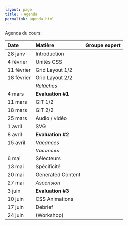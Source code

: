 ```yaml
---
layout: page
title: ℹ️ Agenda
permalink: agenda.html
---
```


Agenda du cours:


| Date    | Matière           | Groupe expert     |
|:------- |:----------------- |:----------------- |
| 28 janv | Introduction      |                   |
|  4 février  | Unités CSS        |                   |
| 11 février  | Grid Layout 1/2   |                   |
| 18 février  | Grid Layout 2/2   |                   |
|         | *Relâches*        |                   |
|  4 mars | **Evaluation #1** |                   |
| 11 mars  | GIT 1/2           |      |
| 18 mars  | GIT 2/2           |      |
| 25 mars  | Audio / vidéo     |      |
|  1 avril | SVG               |     |
|  8 avril | **Evaluation #2** |     |
| 15 avril | *Vacances*          |                   |
|         | *Vacances*          |                   |
|  6 mai  | Sélecteurs              |     |
| 13 mai  | Spécificité       |      |
| 20 mai  | Generated Content |     |
| 27 mai  | *Ascension*     |      |
|  3 juin | **Evaluation #3**     |                   |
| 10 juin | CSS Animations    |      |
| 17 juin | Debrief        |                   |
| 24 juin | (Workshop)     |                   |



